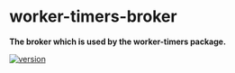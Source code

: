 # worker-timers-broker

**The broker which is used by the worker-timers package.**

[![version](https://img.shields.io/npm/v/worker-timers-broker.svg?style=flat-square)](https://www.npmjs.com/package/worker-timers-broker)
